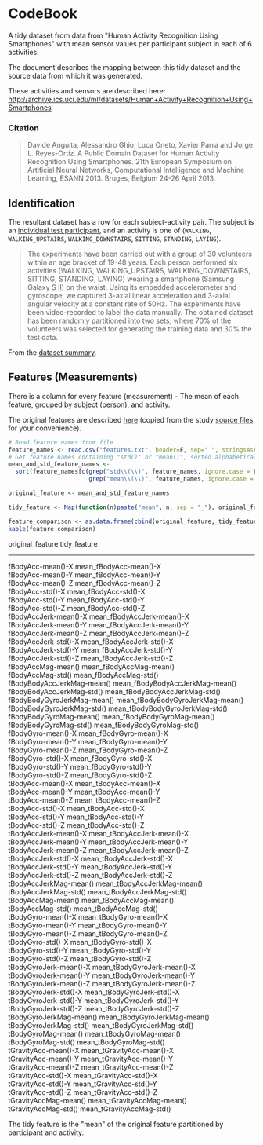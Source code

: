 # CodeBook

A tidy dataset from data from "Human Activity Recognition Using Smartphones"
with mean sensor values per participant subject in each of 6 activities.

The document describes the mapping between this tidy dataset and the source data from which it was generated.

These activities and sensors are described here:
http://archive.ics.uci.edu/ml/datasets/Human+Activity+Recognition+Using+Smartphones

### Citation
> Davide Anguita, Alessandro Ghio, Luca Oneto, Xavier Parra and Jorge L. Reyes-Ortiz. A Public Domain Dataset for Human Activity Recognition Using Smartphones. 21th European Symposium on Artificial Neural Networks, Computational Intelligence and Machine Learning, ESANN 2013. Bruges, Belgium 24-26 April 2013.




## Identification

The resultant dataset has a row for each subject-activity pair.  The subject is an [individual test participant](http://archive.ics.uci.edu/ml/datasets/Human+Activity+Recognition+Using+Smartphones), and an activity is one of (`WALKING`, `WALKING_UPSTAIRS`, `WALKING_DOWNSTAIRS`, `SITTING`, `STANDING`, `LAYING`).

> The experiments have been carried out with a group of 30 volunteers within an age bracket of 19-48 years. Each person performed six activities (WALKING, WALKING_UPSTAIRS, WALKING_DOWNSTAIRS, SITTING, STANDING, LAYING) wearing a smartphone (Samsung Galaxy S II) on the waist. Using its embedded accelerometer and gyroscope, we captured 3-axial linear acceleration and 3-axial angular velocity at a constant rate of 50Hz. The experiments have been video-recorded to label the data manually. The obtained dataset has been randomly partitioned into two sets, where 70% of the volunteers was selected for generating the training data and 30% the test data. 

From the [dataset summary](http://archive.ics.uci.edu/ml/datasets/Human+Activity+Recognition+Using+Smartphones).

## Features (Measurements)

There is a column for every feature (measurement) - The mean of each feature, grouped by subject (person), and activity.

The original features are described [here](README.txt) (copied from the study [source files](http://archive.ics.uci.edu/ml/machine-learning-databases/00240/) for your convenience).


```r
# Read feature names from file
feature_names <- read.csv("features.txt", header=F, sep=" ", stringsAsFactors=F)[,2]
# Get feature names containing "std()" or "mean()", sorted alphabetically
mean_and_std_feature_names <-
  sort(feature_names[c(grep("std\\(\\)", feature_names, ignore.case = F),
                       grep("mean\\(\\)", feature_names, ignore.case = F))])

original_feature <- mean_and_std_feature_names

tidy_feature <- Map(function(n)paste("mean", n, sep = "_"), original_feature)

feature_comparison <- as.data.frame(cbind(original_feature, tidy_feature), row.names = FALSE)
kable(feature_comparison)
```



original_feature              tidy_feature                     
----------------------------  ---------------------------------
fBodyAcc-mean()-X             mean_fBodyAcc-mean()-X           
fBodyAcc-mean()-Y             mean_fBodyAcc-mean()-Y           
fBodyAcc-mean()-Z             mean_fBodyAcc-mean()-Z           
fBodyAcc-std()-X              mean_fBodyAcc-std()-X            
fBodyAcc-std()-Y              mean_fBodyAcc-std()-Y            
fBodyAcc-std()-Z              mean_fBodyAcc-std()-Z            
fBodyAccJerk-mean()-X         mean_fBodyAccJerk-mean()-X       
fBodyAccJerk-mean()-Y         mean_fBodyAccJerk-mean()-Y       
fBodyAccJerk-mean()-Z         mean_fBodyAccJerk-mean()-Z       
fBodyAccJerk-std()-X          mean_fBodyAccJerk-std()-X        
fBodyAccJerk-std()-Y          mean_fBodyAccJerk-std()-Y        
fBodyAccJerk-std()-Z          mean_fBodyAccJerk-std()-Z        
fBodyAccMag-mean()            mean_fBodyAccMag-mean()          
fBodyAccMag-std()             mean_fBodyAccMag-std()           
fBodyBodyAccJerkMag-mean()    mean_fBodyBodyAccJerkMag-mean()  
fBodyBodyAccJerkMag-std()     mean_fBodyBodyAccJerkMag-std()   
fBodyBodyGyroJerkMag-mean()   mean_fBodyBodyGyroJerkMag-mean() 
fBodyBodyGyroJerkMag-std()    mean_fBodyBodyGyroJerkMag-std()  
fBodyBodyGyroMag-mean()       mean_fBodyBodyGyroMag-mean()     
fBodyBodyGyroMag-std()        mean_fBodyBodyGyroMag-std()      
fBodyGyro-mean()-X            mean_fBodyGyro-mean()-X          
fBodyGyro-mean()-Y            mean_fBodyGyro-mean()-Y          
fBodyGyro-mean()-Z            mean_fBodyGyro-mean()-Z          
fBodyGyro-std()-X             mean_fBodyGyro-std()-X           
fBodyGyro-std()-Y             mean_fBodyGyro-std()-Y           
fBodyGyro-std()-Z             mean_fBodyGyro-std()-Z           
tBodyAcc-mean()-X             mean_tBodyAcc-mean()-X           
tBodyAcc-mean()-Y             mean_tBodyAcc-mean()-Y           
tBodyAcc-mean()-Z             mean_tBodyAcc-mean()-Z           
tBodyAcc-std()-X              mean_tBodyAcc-std()-X            
tBodyAcc-std()-Y              mean_tBodyAcc-std()-Y            
tBodyAcc-std()-Z              mean_tBodyAcc-std()-Z            
tBodyAccJerk-mean()-X         mean_tBodyAccJerk-mean()-X       
tBodyAccJerk-mean()-Y         mean_tBodyAccJerk-mean()-Y       
tBodyAccJerk-mean()-Z         mean_tBodyAccJerk-mean()-Z       
tBodyAccJerk-std()-X          mean_tBodyAccJerk-std()-X        
tBodyAccJerk-std()-Y          mean_tBodyAccJerk-std()-Y        
tBodyAccJerk-std()-Z          mean_tBodyAccJerk-std()-Z        
tBodyAccJerkMag-mean()        mean_tBodyAccJerkMag-mean()      
tBodyAccJerkMag-std()         mean_tBodyAccJerkMag-std()       
tBodyAccMag-mean()            mean_tBodyAccMag-mean()          
tBodyAccMag-std()             mean_tBodyAccMag-std()           
tBodyGyro-mean()-X            mean_tBodyGyro-mean()-X          
tBodyGyro-mean()-Y            mean_tBodyGyro-mean()-Y          
tBodyGyro-mean()-Z            mean_tBodyGyro-mean()-Z          
tBodyGyro-std()-X             mean_tBodyGyro-std()-X           
tBodyGyro-std()-Y             mean_tBodyGyro-std()-Y           
tBodyGyro-std()-Z             mean_tBodyGyro-std()-Z           
tBodyGyroJerk-mean()-X        mean_tBodyGyroJerk-mean()-X      
tBodyGyroJerk-mean()-Y        mean_tBodyGyroJerk-mean()-Y      
tBodyGyroJerk-mean()-Z        mean_tBodyGyroJerk-mean()-Z      
tBodyGyroJerk-std()-X         mean_tBodyGyroJerk-std()-X       
tBodyGyroJerk-std()-Y         mean_tBodyGyroJerk-std()-Y       
tBodyGyroJerk-std()-Z         mean_tBodyGyroJerk-std()-Z       
tBodyGyroJerkMag-mean()       mean_tBodyGyroJerkMag-mean()     
tBodyGyroJerkMag-std()        mean_tBodyGyroJerkMag-std()      
tBodyGyroMag-mean()           mean_tBodyGyroMag-mean()         
tBodyGyroMag-std()            mean_tBodyGyroMag-std()          
tGravityAcc-mean()-X          mean_tGravityAcc-mean()-X        
tGravityAcc-mean()-Y          mean_tGravityAcc-mean()-Y        
tGravityAcc-mean()-Z          mean_tGravityAcc-mean()-Z        
tGravityAcc-std()-X           mean_tGravityAcc-std()-X         
tGravityAcc-std()-Y           mean_tGravityAcc-std()-Y         
tGravityAcc-std()-Z           mean_tGravityAcc-std()-Z         
tGravityAccMag-mean()         mean_tGravityAccMag-mean()       
tGravityAccMag-std()          mean_tGravityAccMag-std()        

The tidy feature is the "mean" of the original feature partitioned by participant and activity.

